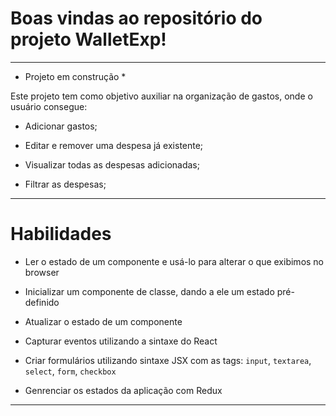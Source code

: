 # Boas vindas ao repositório do projeto WalletExp!
---
* Projeto em construção *

Este projeto tem como objetivo auxiliar na organização de gastos, onde o usuário consegue:

  * Adicionar gastos;

  * Editar e remover uma despesa já existente;

  * Visualizar todas as despesas adicionadas;
  
  * Filtrar as despesas;

---

# Habilidades

  * Ler o estado de um componente e usá-lo para alterar o que exibimos no browser

  * Inicializar um componente de classe, dando a ele um estado pré-definido

  * Atualizar o estado de um componente

  * Capturar eventos utilizando a sintaxe do React

  * Criar formulários utilizando sintaxe JSX com as tags: `input`, `textarea`, `select`, `form`, `checkbox`

  * Genrenciar os estados da aplicação com Redux

---

